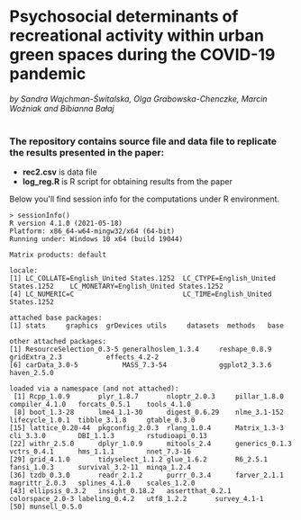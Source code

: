 # Psychosocial determinants of recreational activity within urban green spaces during the COVID-19 pandemic
<i> by Sandra Wajchman-Świtalska, Olga Grabowska-Chenczke, Marcin Woźniak and Bibianna Bałaj </i>
<br>
<br>
### The repository contains source file and data file to replicate the results presented in the paper:
* <b>rec2.csv</b> is data file
* <b>log_reg.R</b> is R script for obtaining results from the paper

Below you'll find session info for the computations under R environment.

```
> sessionInfo()
R version 4.1.0 (2021-05-18)
Platform: x86_64-w64-mingw32/x64 (64-bit)
Running under: Windows 10 x64 (build 19044)

Matrix products: default

locale:
[1] LC_COLLATE=English_United States.1252  LC_CTYPE=English_United States.1252    LC_MONETARY=English_United States.1252
[4] LC_NUMERIC=C                           LC_TIME=English_United States.1252    

attached base packages:
[1] stats     graphics  grDevices utils     datasets  methods   base     

other attached packages:
[1] ResourceSelection_0.3-5 generalhoslem_1.3.4     reshape_0.8.9           gridExtra_2.3           effects_4.2-2          
[6] carData_3.0-5           MASS_7.3-54             ggplot2_3.3.6           haven_2.5.0            

loaded via a namespace (and not attached):
 [1] Rcpp_1.0.9       plyr_1.8.7       nloptr_2.0.3     pillar_1.8.0     compiler_4.1.0   forcats_0.5.1    tools_4.1.0     
 [8] boot_1.3-28      lme4_1.1-30      digest_0.6.29    nlme_3.1-152     lifecycle_1.0.1  tibble_3.1.8     gtable_0.3.0    
[15] lattice_0.20-44  pkgconfig_2.0.3  rlang_1.0.4      Matrix_1.3-3     cli_3.3.0        DBI_1.1.3        rstudioapi_0.13 
[22] withr_2.5.0      dplyr_1.0.9      mitools_2.4      generics_0.1.3   vctrs_0.4.1      hms_1.1.1        nnet_7.3-16     
[29] grid_4.1.0       tidyselect_1.1.2 glue_1.6.2       R6_2.5.1         fansi_1.0.3      survival_3.2-11  minqa_1.2.4     
[36] tzdb_0.3.0       readr_2.1.2      purrr_0.3.4      farver_2.1.1     magrittr_2.0.3   splines_4.1.0    scales_1.2.0    
[43] ellipsis_0.3.2   insight_0.18.2   assertthat_0.2.1 colorspace_2.0-3 labeling_0.4.2   utf8_1.2.2       survey_4.1-1    
[50] munsell_0.5.0 
```
